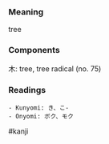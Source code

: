 ### Meaning

tree

### Components

木: tree, tree radical (no. 75)

### Readings

```
- Kunyomi: き、こ-
- Onyomi: ボク、モク
```

#kanji